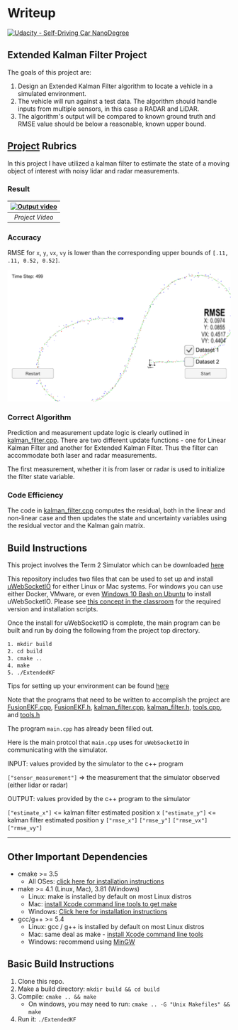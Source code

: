 # Writeup
[![Udacity - Self-Driving Car NanoDegree](https://s3.amazonaws.com/udacity-sdc/github/shield-carnd.svg)](http://www.udacity.com/drive)

## Extended Kalman Filter Project

The goals of this project are:

1. Design an Extended Kalman Filter algorithm to locate a vehicle in a simulated environment.
2. The vehicle will run against a test data. The algorithm should handle inputs from multiple sensors, in this case a RADAR and LiDAR.
3. The algorithm's output will be compared to known ground truth and RMSE value should be below a reasonable, known upper bound.

## [Project](https://review.udacity.com/#!/rubrics/748/view) Rubrics

In this project I have utilized a kalman filter to estimate the state of a moving object of interest with noisy lidar and radar measurements.

### Result
| [![Output video](https://img.youtube.com/vi/K8vDUGGH1_o/0.jpg)](https://www.youtube.com/watch?v=K8vDUGGH1_o "Output video") |
|:--:|
| *Project Video* |

### Accuracy
RMSE for `x`, `y`, `vx`, `vy` is lower than the corresponding upper bounds of `[.11, .11, 0.52, 0.52]`.

![RMSE](pics/rmse.png)

### Correct Algorithm
Prediction and measurement update logic is clearly outlined in [kalman_filter.cpp](src/kalman_filter.cpp). There are two different update functions - one for Linear Kalman Filter and another for Extended Kalman Filter. Thus the filter can accommodate both laser and radar measurements.

The first measurement, whether it is from laser or radar is used to initialize the filter state variable.

### Code Efficiency
The code in [kalman_filter.cpp](src/kalman_filter.cpp) computes the residual, both in the linear and non-linear case and then updates the state and uncertainty variables using the residual vector and the Kalman gain matrix.

## Build Instructions

This project involves the Term 2 Simulator which can be downloaded [here](https://github.com/udacity/self-driving-car-sim/releases)

This repository includes two files that can be used to set up and install [uWebSocketIO](https://github.com/uWebSockets/uWebSockets) for either Linux or Mac systems. For windows you can use either Docker, VMware, or even [Windows 10 Bash on Ubuntu](https://www.howtogeek.com/249966/how-to-install-and-use-the-linux-bash-shell-on-windows-10/) to install uWebSocketIO. Please see [this concept in the classroom](https://classroom.udacity.com/nanodegrees/nd013/parts/40f38239-66b6-46ec-ae68-03afd8a601c8/modules/0949fca6-b379-42af-a919-ee50aa304e6a/lessons/f758c44c-5e40-4e01-93b5-1a82aa4e044f/concepts/16cf4a78-4fc7-49e1-8621-3450ca938b77) for the required version and installation scripts.

Once the install for uWebSocketIO is complete, the main program can be built and run by doing the following from the project top directory.

```
1. mkdir build
2. cd build
3. cmake ..
4. make
5. ./ExtendedKF
```

Tips for setting up your environment can be found [here](https://classroom.udacity.com/nanodegrees/nd013/parts/40f38239-66b6-46ec-ae68-03afd8a601c8/modules/0949fca6-b379-42af-a919-ee50aa304e6a/lessons/f758c44c-5e40-4e01-93b5-1a82aa4e044f/concepts/23d376c7-0195-4276-bdf0-e02f1f3c665d)

Note that the programs that need to be written to accomplish the project are [FusionEKF.cpp](src/FusionEKF.cpp), [FusionEKF.h](src/FusionEKF.h), [kalman_filter.cpp](src/kalman_filter.cpp), [kalman_filter.h](src/kalman_filter.h), [tools.cpp](src/tools.cpp), and [tools.h](src/tools.h)

The program `main.cpp` has already been filled out.

Here is the main protcol that `main.cpp` uses for `uWebSocketIO` in communicating with the simulator.


INPUT: values provided by the simulator to the c++ program

`["sensor_measurement"]` => the measurement that the simulator observed (either lidar or radar)


OUTPUT: values provided by the c++ program to the simulator

`["estimate_x"]` <= kalman filter estimated position x
`["estimate_y"]` <= kalman filter estimated position y
`["rmse_x"]`
`["rmse_y"]`
`["rmse_vx"]`
`["rmse_vy"]`

---

## Other Important Dependencies

* cmake >= 3.5
  * All OSes: [click here for installation instructions](https://cmake.org/install/)
* make >= 4.1 (Linux, Mac), 3.81 (Windows)
  * Linux: make is installed by default on most Linux distros
  * Mac: [install Xcode command line tools to get make](https://developer.apple.com/xcode/features/)
  * Windows: [Click here for installation instructions](http://gnuwin32.sourceforge.net/packages/make.htm)
* gcc/g++ >= 5.4
  * Linux: gcc / g++ is installed by default on most Linux distros
  * Mac: same deal as make - [install Xcode command line tools](https://developer.apple.com/xcode/features/)
  * Windows: recommend using [MinGW](http://www.mingw.org/)

## Basic Build Instructions

1. Clone this repo.
2. Make a build directory: `mkdir build && cd build`
3. Compile: `cmake .. && make` 
   * On windows, you may need to run: `cmake .. -G "Unix Makefiles" && make`
4. Run it: `./ExtendedKF `




